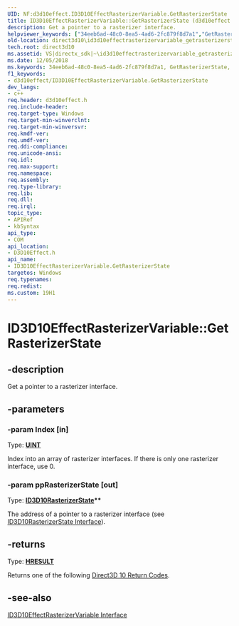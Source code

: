 ```yaml
---
UID: NF:d3d10effect.ID3D10EffectRasterizerVariable.GetRasterizerState
title: ID3D10EffectRasterizerVariable::GetRasterizerState (d3d10effect.h)
description: Get a pointer to a rasterizer interface.
helpviewer_keywords: ["34eeb6ad-48c0-8ea5-4ad6-2fc879f8d7a1","GetRasterizerState","GetRasterizerState method [Direct3D 10]","GetRasterizerState method [Direct3D 10]","ID3D10EffectRasterizerVariable interface","ID3D10EffectRasterizerVariable interface [Direct3D 10]","GetRasterizerState method","ID3D10EffectRasterizerVariable.GetRasterizerState","ID3D10EffectRasterizerVariable::GetRasterizerState","d3d10effect/ID3D10EffectRasterizerVariable::GetRasterizerState","direct3d10.id3d10effectrasterizervariable_getrasterizerstate"]
old-location: direct3d10\id3d10effectrasterizervariable_getrasterizerstate.htm
tech.root: direct3d10
ms.assetid: VS|directx_sdk|~\id3d10effectrasterizervariable_getrasterizerstate.htm
ms.date: 12/05/2018
ms.keywords: 34eeb6ad-48c0-8ea5-4ad6-2fc879f8d7a1, GetRasterizerState, GetRasterizerState method [Direct3D 10], GetRasterizerState method [Direct3D 10],ID3D10EffectRasterizerVariable interface, ID3D10EffectRasterizerVariable interface [Direct3D 10],GetRasterizerState method, ID3D10EffectRasterizerVariable.GetRasterizerState, ID3D10EffectRasterizerVariable::GetRasterizerState, d3d10effect/ID3D10EffectRasterizerVariable::GetRasterizerState, direct3d10.id3d10effectrasterizervariable_getrasterizerstate
f1_keywords:
- d3d10effect/ID3D10EffectRasterizerVariable.GetRasterizerState
dev_langs:
- c++
req.header: d3d10effect.h
req.include-header: 
req.target-type: Windows
req.target-min-winverclnt: 
req.target-min-winversvr: 
req.kmdf-ver: 
req.umdf-ver: 
req.ddi-compliance: 
req.unicode-ansi: 
req.idl: 
req.max-support: 
req.namespace: 
req.assembly: 
req.type-library: 
req.lib: 
req.dll: 
req.irql: 
topic_type:
- APIRef
- kbSyntax
api_type:
- COM
api_location:
- D3D10Effect.h
api_name:
- ID3D10EffectRasterizerVariable.GetRasterizerState
targetos: Windows
req.typenames: 
req.redist: 
ms.custom: 19H1
---
```


# ID3D10EffectRasterizerVariable::GetRasterizerState


## -description


Get a pointer to a rasterizer interface.


## -parameters




### -param Index [in]

Type: <b><a href="https://docs.microsoft.com/windows/desktop/WinProg/windows-data-types">UINT</a></b>

Index into an array of rasterizer interfaces. If there is only one rasterizer interface, use 0.


### -param ppRasterizerState [out]

Type: <b><a href="https://docs.microsoft.com/windows/desktop/api/d3d10/nn-d3d10-id3d10rasterizerstate">ID3D10RasterizerState</a>**</b>

The address of a pointer to a rasterizer interface (see <a href="https://docs.microsoft.com/windows/desktop/api/d3d10/nn-d3d10-id3d10rasterizerstate">ID3D10RasterizerState Interface</a>).


## -returns



Type: <b><a href="/windows/win32/com/structure-of-com-error-codes">HRESULT</a></b>

Returns one of the following <a href="https://docs.microsoft.com/windows/desktop/direct3d10/d3d10-graphics-reference-returnvalues">Direct3D 10 Return Codes</a>.




## -see-also




<a href="https://docs.microsoft.com/windows/desktop/api/d3d10effect/nn-d3d10effect-id3d10effectrasterizervariable">ID3D10EffectRasterizerVariable Interface</a>
 

 

